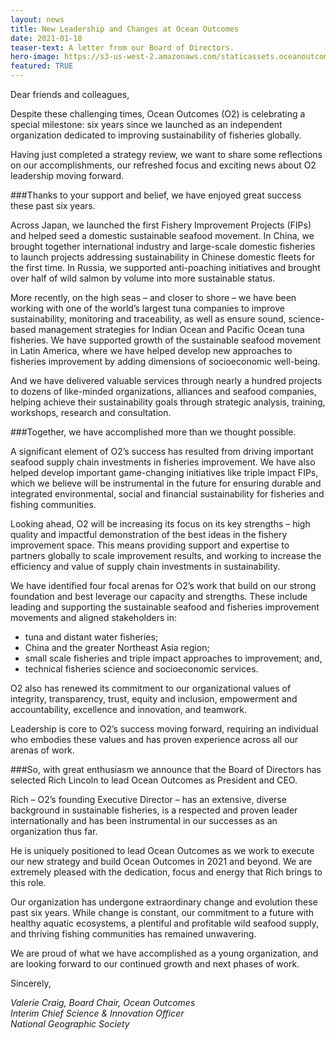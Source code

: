 ```yaml
---
layout: news
title: New Leadership and Changes at Ocean Outcomes
date: 2021-01-18
teaser-text: A letter from our Board of Directors.
hero-image: https://s3-us-west-2.amazonaws.com/staticassets.oceanoutcomes.org/news+and+analysis/hero+images/ocean-outcomes-launches-hero.jpg
featured: TRUE
---
```


Dear friends and colleagues,

Despite these challenging times, Ocean Outcomes (O2) is celebrating a special milestone: six years since we launched as an independent organization dedicated to improving sustainability of fisheries globally.

Having just completed a strategy review, we want to share some reflections on our accomplishments, our refreshed focus and exciting news about O2 leadership moving forward.

###Thanks to your support and belief, we have enjoyed great success these past six years.

Across Japan, we launched the first Fishery Improvement Projects (FIPs) and helped seed a domestic sustainable seafood movement. In China, we brought together international industry and large-scale domestic fisheries to launch projects addressing sustainability in Chinese domestic fleets for the first time. In Russia, we supported anti-poaching initiatives and brought over half of wild salmon by volume into more sustainable status.

More recently, on the high seas – and closer to shore – we have been working with one of the world’s largest tuna companies to improve sustainability, monitoring and traceability, as well as ensure sound, science-based management strategies for Indian Ocean and Pacific Ocean tuna fisheries. We have supported growth of the sustainable seafood movement in Latin America, where we have helped develop new approaches to fisheries improvement by adding dimensions of socioeconomic well-being.

And we have delivered valuable services through nearly a hundred projects to dozens of like-minded organizations, alliances and seafood companies, helping achieve their sustainability goals through strategic analysis, training, workshops, research and consultation.

###Together, we have accomplished more than we thought possible.

A significant element of O2’s success has resulted from driving important seafood supply chain investments in fisheries improvement. We have also helped develop important game-changing initiatives like triple impact FIPs, which we believe will be instrumental in the future for ensuring durable and integrated environmental, social and financial sustainability for fisheries and fishing communities.

Looking ahead, O2 will be increasing its focus on its key strengths – high quality and impactful demonstration of the best ideas in the fishery improvement space. This means providing support and expertise to partners globally to scale improvement results, and working to increase the efficiency and value of supply chain investments in sustainability.

We have identified four focal arenas for O2’s work that build on our strong foundation and best leverage our capacity and strengths. These include leading and supporting the sustainable seafood and fisheries improvement movements and aligned stakeholders in: 
  * tuna and distant water fisheries;   
  * China and the greater Northeast Asia region;   
  * small scale fisheries and triple impact approaches to improvement; and,   
  * technical fisheries science and socioeconomic services.   

O2 also has renewed its commitment to our organizational values of integrity, transparency, trust, equity and inclusion, empowerment and accountability, excellence and innovation, and teamwork. 

Leadership is core to O2’s success moving forward, requiring an individual who embodies these values and has proven experience across all our arenas of work. 

###So, with great enthusiasm we announce that the Board of Directors has selected Rich Lincoln to lead Ocean Outcomes as President and CEO. 

Rich – O2’s founding Executive Director – has an extensive, diverse background in sustainable  fisheries, is a respected and proven leader internationally and has been instrumental in our successes as an organization thus far. 

He is uniquely positioned to lead Ocean Outcomes as we work to execute our new strategy and build Ocean Outcomes in 2021 and beyond. We are extremely pleased with the dedication, focus and energy that Rich brings to this role.

Our organization has undergone extraordinary change and evolution these past six years. While change is constant, our commitment to a future with healthy aquatic ecosystems, a plentiful and profitable wild seafood supply, and thriving fishing communities has remained unwavering.

We are proud of what we have accomplished as a young organization, and are looking forward to our continued growth and next phases of work.

Sincerely,

*Valerie Craig, Board Chair, Ocean Outcomes*   
*Interim Chief Science & Innovation Officer*   
*National Geographic Society*   
